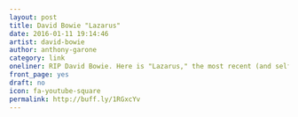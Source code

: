 ```yaml
---
layout: post
title: David Bowie "Lazarus"
date: 2016-01-11 19:14:46
artist: david-bowie
author: anthony-garone
category: link
oneliner: RIP David Bowie. Here is "Lazarus," the most recent (and self-prophetic) video from his new album, "Blackstar."
front_page: yes
draft: no
icon: fa-youtube-square
permalink: http://buff.ly/1RGxcYv
---
```

